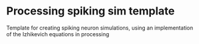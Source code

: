 # Processing spiking sim template
Template for creating spiking neuron simulations, using an implementation of the Izhikevich equations in processing
